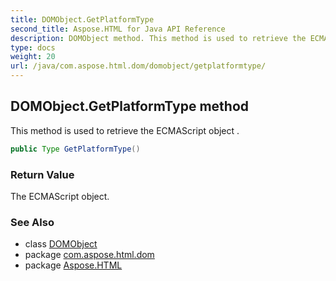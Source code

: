 ```yaml
---
title: DOMObject.GetPlatformType
second_title: Aspose.HTML for Java API Reference
description: DOMObject method. This method is used to retrieve the ECMAScript object 
type: docs
weight: 20
url: /java/com.aspose.html.dom/domobject/getplatformtype/
---
```

## DOMObject.GetPlatformType method

This method is used to retrieve the ECMAScript object .

```java
public Type GetPlatformType()
```

### Return Value

The ECMAScript object.

### See Also

* class [DOMObject](../)
* package [com.aspose.html.dom](../../domobject/)
* package [Aspose.HTML](../../../)
